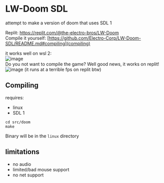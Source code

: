 # LW-Doom SDL
attempt to make a version of doom that uses SDL 1

Replit: https://replit.com/@the-electro-bros/LW-Doom <br>
Compile it yourself: [https://github.com/Electro-Corp/LW-Doom-SDL/README.md#compiling](compiling)

it works well on wsl 2: <br>
![image](https://github.com/Electro-Corp/LW-Doom-SDL/assets/66333305/9cae16de-7cbe-4540-a7b7-706dbb61e0d5)<br>
Do you not want to compile the game? Well good news, it works on replit!
<br>
![image](https://github.com/Electro-Corp/LW-Doom-SDL/assets/66333305/1c06fc83-0fb0-4629-89e2-d3ed79c3c923)
(it runs at a terrible fps on replit btw)
<br>

## Compiling
requires:
* linux
* SDL 1

```
cd src/doom
make
```
Binary will be in the `linux` directory

## limitations
* no audio 
* limited/bad mouse support
* no net support
